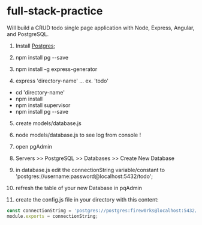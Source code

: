 # full-stack-practice
Will build a CRUD todo single page application with Node, Express, Angular, and PostgreSQL.

1) Install [Postgres](http://www.enterprisedb.com/crossover-thankyou);

2) npm install pg --save

3) npm install -g express-generator

4) express 'directory-name' ... ex. 'todo'
  - cd 'directory-name'
  - npm install 
  - npm install supervisor
  - npm install pg --save

5) create models/database.js

6) node models/database.js to see log from console !

7) open pgAdmin

8) Servers >> PostgreSQL >> Databases >> Create New Database

9) in database.js edit the connectionString variable/constant to 'postgres://username:password@localhost:5432/todo';

10) refresh the table of your new Database in pqAdmin

11) create the config.js file in your directory with this content:

``` javascript
const connectionString = 'postgres://postgres:firew0rks@localhost:5432/todo';
module.exports = connectionString;

```

